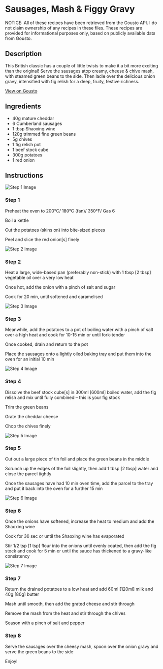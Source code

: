 # Sausages, Mash & Figgy Gravy 

NOTICE: All of these recipes have been retrieved from the Gousto API. I do not claim ownership of any recipes in these files. These recipes are provided for informational purposes only, based on publicly available data from Gousto.

## Description

This British classic has a couple of little twists to make it a bit more exciting than the original! Serve the sausages atop creamy, cheese & chive mash, with steamed green beans to the side. Then ladle over the delicious onion gravy, intensified with fig relish for a deep, fruity, festive richness. 

[View on Gousto](https://www.gousto.co.uk/recipes/cookbook/sausages-mash-figgy-gravy)

## Ingredients

- 40g mature cheddar 
- 6 Cumberland sausages
- 1 tbsp Shaoxing wine 
- 120g trimmed fine green beans
- 5g chives 
- 1 fig relish pot 
- 1 beef stock cube 
- 300g potatoes 
- 1 red onion

## Instructions

![Step 1 Image](https://production-media.gousto.co.uk/cms/recipe-step-image/716.-step-1-x200.jpg)

### Step 1

Preheat the oven to 200&deg;C/ 180&deg;C (fan)/ 350&deg;F/ Gas 6


Boil a kettle


Cut the potatoes (skins on) into bite-sized pieces&nbsp;


Peel and slice the&nbsp;red onion<span class="text-danger">[s]</span> finely&nbsp;

![Step 2 Image](https://production-media.gousto.co.uk/cms/recipe-step-image/716.-step-2-x200.jpg)

### Step 2

Heat a large, wide-based pan (preferably non-stick) with 1 tbsp<span class="text-danger"> [2 tbsp]</span> vegetable oil over a very low heat


Once hot, add the onion with a pinch of salt and sugar


Cook for 20 min, until softened and caramelised&nbsp;

![Step 3 Image](https://production-media.gousto.co.uk/cms/recipe-step-image/716...step-3-x200.jpg)

### Step 3

Meanwhile, add the potatoes to a pot of boiling water with a pinch of salt over a high heat and cook for 10-15 min or until fork-tender


Once cooked, drain and&nbsp;return to the pot


Place the sausages onto a lightly oiled baking tray and put them into the oven for an initial 10 min

![Step 4 Image](https://production-media.gousto.co.uk/cms/recipe-step-image/716.-step-4-x200.jpg)

### Step 4

Dissolve the beef&nbsp;stock cube<span class="text-danger">[s]</span> in 300ml <span class="text-danger">[600ml]</span> boiled water, add the fig relish and mix until fully combined &ndash; this is your fig stock


Trim the green beans&nbsp;


Grate the cheddar cheese


Chop the chives finely&nbsp;

![Step 5 Image](https://production-media.gousto.co.uk/cms/recipe-step-image/716...step-5-x200.jpg)

### Step 5

Cut out a large piece of tin foil and place the green beans in the middle


Scrunch&nbsp;up the edges of the foil slightly, then add 1 tbsp <span class="text-danger">[2 tbsp]</span> water and close the parcel tightly&nbsp;


Once the sausages have had 10 min oven time, add&nbsp;the parcel to the tray and put it back into the oven for a further 15 min

![Step 6 Image](https://production-media.gousto.co.uk/cms/recipe-step-image/716.-step-6-x200.jpg)

### Step 6

Once the onions have softened, increase the heat to medium and add the Shaoxing wine&nbsp;


Cook for 30 sec or until the Shaoxing wine has evaporated&nbsp;


Stir 1/2 tsp <span class="text-danger">[1 tsp]</span> flour&nbsp;into the onions until evenly coated, then add the fig stock&nbsp;and cook for 5 min or until the sauce has thickened to a gravy-like consistency

![Step 7 Image](https://production-media.gousto.co.uk/cms/recipe-step-image/716.-step-7-x200.jpg)

### Step 7

Return the drained potatoes to a low heat and add 60ml <span class="text-danger">[120ml]</span> milk and 40g <span class="text-danger">[80g]</span> butter


Mash until smooth, then add the grated cheese and stir through&nbsp;


Remove the mash from the heat and stir through the chives&nbsp;


Season with a pinch of salt and pepper

### Step 8

Serve the sausages over the cheesy mash, spoon over the onion gravy and serve the green beans to the side&nbsp;


Enjoy!

